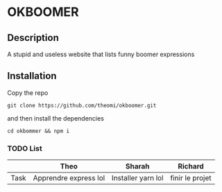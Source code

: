 # OKBOOMER

## Description

A stupid and useless website that lists funny boomer expressions

## Installation

Copy the repo

    git clone https://github.com/theomi/okboomer.git

and then install the dependencies

    cd okbommer && npm i


### TODO List

|    |Theo|Sharah|Richard|
|---:|:--:|:----:|:-----:|
|Task|Apprendre express lol|Installer yarn lol|finir le projet|

